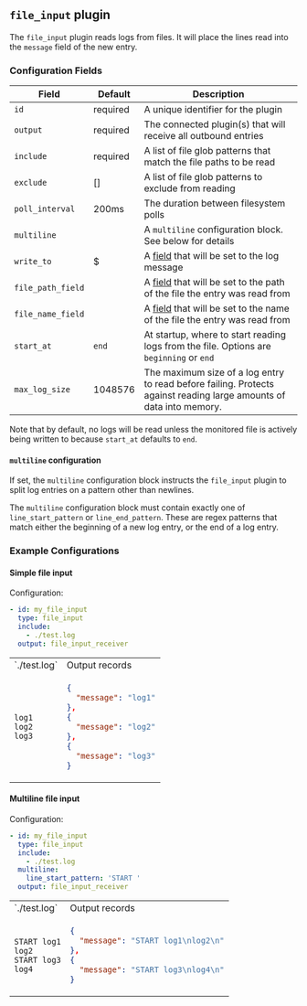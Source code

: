 ## `file_input` plugin

The `file_input` plugin reads logs from files. It will place the lines read into the `message` field of the new entry.

### Configuration Fields

| Field             | Default  | Description                                                                                                         |
| ---               | ---      | ---                                                                                                                 |
| `id`              | required | A unique identifier for the plugin                                                                                  |
| `output`          | required | The connected plugin(s) that will receive all outbound entries                                                      |
| `include`         | required | A list of file glob patterns that match the file paths to be read                                                   |
| `exclude`         | []       | A list of file glob patterns to exclude from reading                                                                |
| `poll_interval`   | 200ms    | The duration between filesystem polls                                                                               |
| `multiline`       |          | A `multiline` configuration block. See below for details                                                            |
| `write_to`        | $        | A [field](/docs/types/field.md) that will be set to the log message                                                 |
| `file_path_field` |          | A [field](/docs/types/field.md) that will be set to the path of the file the entry was read from                    |
| `file_name_field` |          | A [field](/docs/types/field.md) that will be set to the name of the file the entry was read from                    |
| `start_at`        | `end`    | At startup, where to start reading logs from the file. Options are `beginning` or `end`                             |
| `max_log_size`    | 1048576  | The maximum size of a log entry to read before failing. Protects against reading large amounts of data into memory. |

Note that by default, no logs will be read unless the monitored file is actively being written to because `start_at` defaults to `end`.

#### `multiline` configuration

If set, the `multiline` configuration block instructs the `file_input` plugin to split log entries on a pattern other than newlines.

The `multiline` configuration block must contain exactly one of `line_start_pattern` or `line_end_pattern`. These are regex patterns that
match either the beginning of a new log entry, or the end of a log entry.

### Example Configurations

#### Simple file input

Configuration:
```yaml
- id: my_file_input
  type: file_input
  include:
    - ./test.log
  output: file_input_receiver
```

<table>
<tr><td> `./test.log` </td> <td> Output records </td></tr>
<tr>
<td>

```
log1
log2
log3
```

</td>
<td>

```json
{
  "message": "log1"
},
{
  "message": "log2"
},
{
  "message": "log3"
}
```

</td>
</tr>
</table>

#### Multiline file input

Configuration:
```yaml
- id: my_file_input
  type: file_input
  include:
    - ./test.log
  multiline:
    line_start_pattern: 'START '
  output: file_input_receiver
```

<table>
<tr><td> `./test.log` </td> <td> Output records </td></tr>
<tr>
<td>

```
START log1
log2
START log3
log4
```

</td>
<td>

```json
{
  "message": "START log1\nlog2\n"
},
{
  "message": "START log3\nlog4\n"
}
```

</td>
</tr>
</table>
